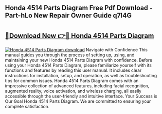 ## Honda 4514 Parts Diagram Free Pdf Download - Part-hLo New Repair Owner Guide q7l4G

# <h2><a href="http://dfn2y8.blite.top/?on=Honda+4514+Parts+Diagram">🔗Download New 👉🔴 Honda 4514 Parts Diagram</a></h2>

[![Honda 4514 Parts Diagram download](https://i.imgur.com/lujVjoI.png)](http://dfn2y8.blite.top/?on=Honda+4514+Parts+Diagram)
Navigate with Confidence This manual guides you through the process of setting up, using, and maintaining your new Honda 4514 Parts Diagram with confidence. Before using your Honda 4514 Parts Diagram, please familiarize yourself with its functions and features by reading this user manual. It includes clear instructions for installation, setup, and operation, as well as troubleshooting tips for common issues. Honda 4514 Parts Diagram comes with an impressive collection of advanced features, including facial recognition, augmented reality, voice activation, and wireless charging, all easily accessible through the user-friendly and intuitive interface. Your Success is Our Goal Honda 4514 Parts Diagram. We are committed to ensuring your complete satisfaction.
